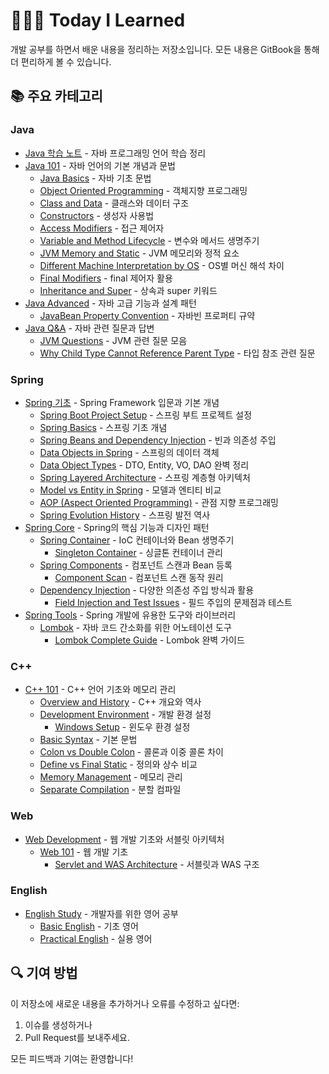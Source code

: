 # 👩🏻‍💻 Today I Learned

개발 공부를 하면서 배운 내용을 정리하는 저장소입니다. 모든 내용은 GitBook을 통해 더 편리하게 볼 수 있습니다.

## 📚 주요 카테고리

### Java
- [Java 학습 노트](./Java/README.md) - 자바 프로그래밍 언어 학습 정리
- [Java 101](./Java/101/README.md) - 자바 언어의 기본 개념과 문법
  - [Java Basics](./Java/101/java_basics.md) - 자바 기초 문법
  - [Object Oriented Programming](./Java/101/object_oriented_programming.md) - 객체지향 프로그래밍
  - [Class and Data](./Java/101/class_and_data.md) - 클래스와 데이터 구조
  - [Constructors](./Java/101/constructors.md) - 생성자 사용법
  - [Access Modifiers](./Java/101/access_modifiers.md) - 접근 제어자
  - [Variable and Method Lifecycle](./Java/101/variable_and_method_lifecycle.md) - 변수와 메서드 생명주기
  - [JVM Memory and Static](./Java/101/jvm_memory_and_static.md) - JVM 메모리와 정적 요소
  - [Different Machine Interpretation by OS](./Java/101/why_different_machine_interpretation_by_os.md) - OS별 머신 해석 차이
  - [Final Modifiers](./Java/101/final_modifiers.md) - final 제어자 활용
  - [Inheritance and Super](./Java/101/inheritance_and_super.md) - 상속과 super 키워드
- [Java Advanced](./Java/Java_Advanced/README.md) - 자바 고급 기능과 설계 패턴
  - [JavaBean Property Convention](./Java/Java_Advanced/JavaBeanPropertyConvention.md) - 자바빈 프로퍼티 규약
- [Java Q&A](./Java/QnA/README.md) - 자바 관련 질문과 답변
  - [JVM Questions](./Java/QnA/concepts/jvm_questions.md) - JVM 관련 질문 모음
  - [Why Child Type Cannot Reference Parent Type](./Java/QnA/concepts/why_child_cannot_reference_parent.md) - 타입 참조 관련 질문

### Spring
- [Spring 기초](./Spring/101/README.md) - Spring Framework 입문과 기본 개념
  - [Spring Boot Project Setup](./Spring/101/spring_boot_project_setup.md) - 스프링 부트 프로젝트 설정
  - [Spring Basics](./Spring/101/spring_basics.md) - 스프링 기초 개념
  - [Spring Beans and Dependency Injection](./Spring/101/spring_beans_and_dependency_injection.md) - 빈과 의존성 주입
  - [Data Objects in Spring](./Spring/101/data_objects_in_spring.md) - 스프링의 데이터 객체
  - [Data Object Types](./Spring/101/DataObjectTypes.md) - DTO, Entity, VO, DAO 완벽 정리
  - [Spring Layered Architecture](./Spring/101/spring_layered_architecture.md) - 스프링 계층형 아키텍처
  - [Model vs Entity in Spring](./Spring/101/spring_model_vs_entity.md) - 모델과 엔티티 비교
  - [AOP (Aspect Oriented Programming)](./Spring/101/spring_aop.md) - 관점 지향 프로그래밍
  - [Spring Evolution History](./Spring/101/spring_evolution_history.md) - 스프링 발전 역사
- [Spring Core](./Spring/Core/README.md) - Spring의 핵심 기능과 디자인 패턴
  - [Spring Container](./Spring/Core/Container/README.md) - IoC 컨테이너와 Bean 생명주기
    - [Singleton Container](./Spring/Core/Container/Singleton_Container.md) - 싱글톤 컨테이너 관리
  - [Spring Components](./Spring/Core/Component/README.md) - 컴포넌트 스캔과 Bean 등록
    - [Component Scan](./Spring/Core/Component/Component_Scan.md) - 컴포넌트 스캔 동작 원리
  - [Dependency Injection](./Spring/Core/Injection/README.md) - 다양한 의존성 주입 방식과 활용
    - [Field Injection and Test Issues](./Spring/Core/Injection/FieldInjectionAndTestIssues.md) - 필드 주입의 문제점과 테스트
- [Spring Tools](./Spring/Tools/README.md) - Spring 개발에 유용한 도구와 라이브러리
  - [Lombok](./Spring/Tools/Lombok/README.md) - 자바 코드 간소화를 위한 어노테이션 도구
    - [Lombok Complete Guide](./Spring/Tools/Lombok/LombokGuide.md) - Lombok 완벽 가이드

### C++
- [C++ 101](./C++/101/README.md) - C++ 언어 기초와 메모리 관리
  - [Overview and History](./C++/101/cpp_overview_and_history.md) - C++ 개요와 역사
  - [Development Environment](./C++/101/cpp_development_environment.md) - 개발 환경 설정
    - [Windows Setup](./C++/101/windows_setup.md) - 윈도우 환경 설정
  - [Basic Syntax](./C++/101/cpp_basic_syntax.md) - 기본 문법
  - [Colon vs Double Colon](./C++/101/cpp_colon_vs_double_colon.md) - 콜론과 이중 콜론 차이
  - [Define vs Final Static](./C++/101/cpp_define_vs_final_static.md) - 정의와 상수 비교
  - [Memory Management](./C++/101/cpp_memory_management.md) - 메모리 관리
  - [Separate Compilation](./C++/101/cpp_separate_compilation.md) - 분할 컴파일

### Web
- [Web Development](./Web/README.md) - 웹 개발 기초와 서블릿 아키텍처
  - [Web 101](./Web/basics/README.md) - 웹 개발 기초
    - [Servlet and WAS Architecture](./Web/basics/servlet_was_architecture.md) - 서블릿과 WAS 구조

### English
- [English Study](./English/README.md) - 개발자를 위한 영어 공부
  - [Basic English](./English/basics/README.md) - 기초 영어
  - [Practical English](./English/practical/README.md) - 실용 영어

## 🔍 기여 방법

이 저장소에 새로운 내용을 추가하거나 오류를 수정하고 싶다면:
1. 이슈를 생성하거나
2. Pull Request를 보내주세요.

모든 피드백과 기여는 환영합니다!